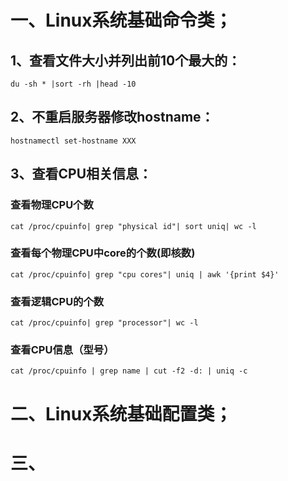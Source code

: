 # 一、Linux系统基础命令类；

## 1、查看文件大小并列出前10个最大的：
```du -sh * |sort -rh |head -10```
## 2、不重启服务器修改hostname：
```hostnamectl set-hostname XXX```
## 3、查看CPU相关信息：
<!--如果CPU信息有两个相同的”core id”，那么CPU是有超线程的；
总物理核数 = 物理CPU个数 X 每颗物理CPU的核数
总逻辑核数 = 物理CPU个数 X 每颗物理CPU的核数 X 2(超线程数)'-->
### 查看物理CPU个数
```cat /proc/cpuinfo| grep "physical id"| sort uniq| wc -l```
### 查看每个物理CPU中core的个数(即核数)
```cat /proc/cpuinfo| grep "cpu cores"| uniq | awk '{print $4}'```
### 查看逻辑CPU的个数
```cat /proc/cpuinfo| grep "processor"| wc -l```
### 查看CPU信息（型号）
```cat /proc/cpuinfo | grep name | cut -f2 -d: | uniq -c```

# 二、Linux系统基础配置类；
# 三、